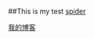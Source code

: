 ##This is my test
[spider](http://baidu.com)  

[我的博客](http://blog.csdn.net/guodongxiaren "悬停显示") 


